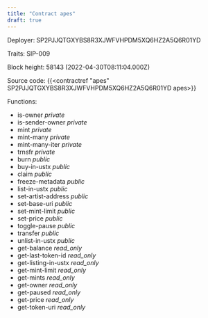 ```yaml
---
title: "Contract apes"
draft: true
---
```

Deployer: SP2PJJQTGXYBS8R3XJWFVHPDM5XQ6HZ2A5Q6R01YD

Traits:
SIP-009 



Block height: 58143 (2022-04-30T08:11:04.000Z)

Source code: {{<contractref "apes" SP2PJJQTGXYBS8R3XJWFVHPDM5XQ6HZ2A5Q6R01YD apes>}}

Functions:

* is-owner _private_
* is-sender-owner _private_
* mint _private_
* mint-many _private_
* mint-many-iter _private_
* trnsfr _private_
* burn _public_
* buy-in-ustx _public_
* claim _public_
* freeze-metadata _public_
* list-in-ustx _public_
* set-artist-address _public_
* set-base-uri _public_
* set-mint-limit _public_
* set-price _public_
* toggle-pause _public_
* transfer _public_
* unlist-in-ustx _public_
* get-balance _read_only_
* get-last-token-id _read_only_
* get-listing-in-ustx _read_only_
* get-mint-limit _read_only_
* get-mints _read_only_
* get-owner _read_only_
* get-paused _read_only_
* get-price _read_only_
* get-token-uri _read_only_
